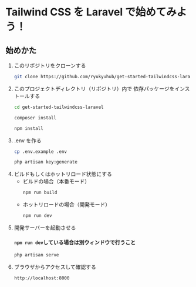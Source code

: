 # Tailwind CSS を Laravel で始めてみよう！

## 始めかた
1. このリポジトリをクローンする
    ```bash
    git clone https://github.com/ryukyuhub/get-started-tailwindcss-laravel.git
    ```
1. このプロジェクトディレクトリ（リポジトリ）内で 依存パッケージをインストールする
    ```bash
    cd get-started-tailwindcss-laravel
    ```
    ```bash
    composer install
    ```
    ```bash
    npm install
    ```
1. .env を作る
    ```bash
    cp .env.example .env
    ```
    ```bash
    php artisan key:generate
    ```
2. ビルドもしくはホットリロード状態にする
    - ビルドの場合（本番モード）
      ```bash
      npm run build
      ```
    - ホットリロードの場合（開発モード）
      ```bash
      npm run dev
      ```
3. 開発サーバーを起動させる
    #### `npm run dev`している場合は別ウィンドウで行うこと
    ```bash
    php artisan serve
    ```
4. ブラウザからアクセスして確認する
    ```bash
    http://localhost:8000
    ```

